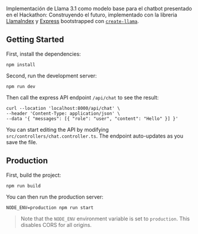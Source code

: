
Implementación de Llama 3.1 como modelo base para el chatbot presentado en el Hackathon: Construyendo el futuro, implementado con la libreria
[LlamaIndex](https://www.llamaindex.ai/) y [Express](https://expressjs.com/) bootstrapped con [`create-llama`](https://github.com/run-llama/LlamaIndexTS/tree/main/packages/create-llama).

## Getting Started

First, install the dependencies:

```
npm install
```  

Second, run the development server:

```
npm run dev
```

Then call the express API endpoint `/api/chat` to see the result:

```
curl --location 'localhost:8000/api/chat' \
--header 'Content-Type: application/json' \
--data '{ "messages": [{ "role": "user", "content": "Hello" }] }'
```

You can start editing the API by modifying `src/controllers/chat.controller.ts`. The endpoint auto-updates as you save the file.

## Production

First, build the project:

```
npm run build
```

You can then run the production server:

```
NODE_ENV=production npm run start
```

> Note that the `NODE_ENV` environment variable is set to `production`. This disables CORS for all origins.

